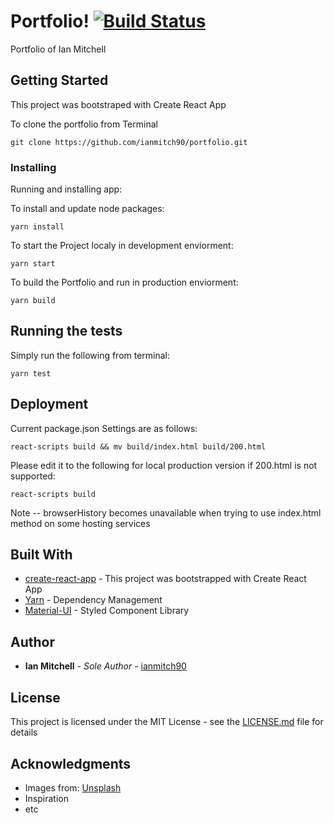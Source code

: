 # Portfolio! [![Build Status](https://travis-ci.org/ianmitch90/portfolio.svg?branch=master)](https://travis-ci.org/ianmitch90/portfolio)

Portfolio of Ian Mitchell 

## Getting Started

This project was bootstraped with Create React App

To clone the portfolio from Terminal

```
git clone https://github.com/ianmitch90/portfolio.git
```

### Installing

Running and installing app:

To install and update node packages:

```
yarn install
```

To start the Project localy in development enviorment:
```
yarn start
```

To build the Portfolio and run in production enviorment:
```
yarn build
```


## Running the tests

Simply run the following from terminal:
```
yarn test
```



## Deployment

Current package.json Settings are as follows: 
```
react-scripts build && mv build/index.html build/200.html
```

Please edit it to the following for local production version if 200.html is not supported:
```
react-scripts build
```
Note -- browserHistory becomes unavailable when trying to use index.html method on some hosting services


## Built With

* [create-react-app](https://github.com/facebook/create-react-app) - This project was bootstrapped with Create React App
* [Yarn](https://yarnpkg.com/lang/en/) - Dependency Management
* [Material-UI](https://material-ui.com/) - Styled Component Library



## Author

* **Ian Mitchell** - *Sole Author* - [ianmitch90](https://github.com/ianmitch90)


## License

This project is licensed under the MIT License - see the [LICENSE.md](LICENSE.md) file for details

## Acknowledgments

* Images from: [Unsplash](https://unsplash.com/)
* Inspiration
* etc
